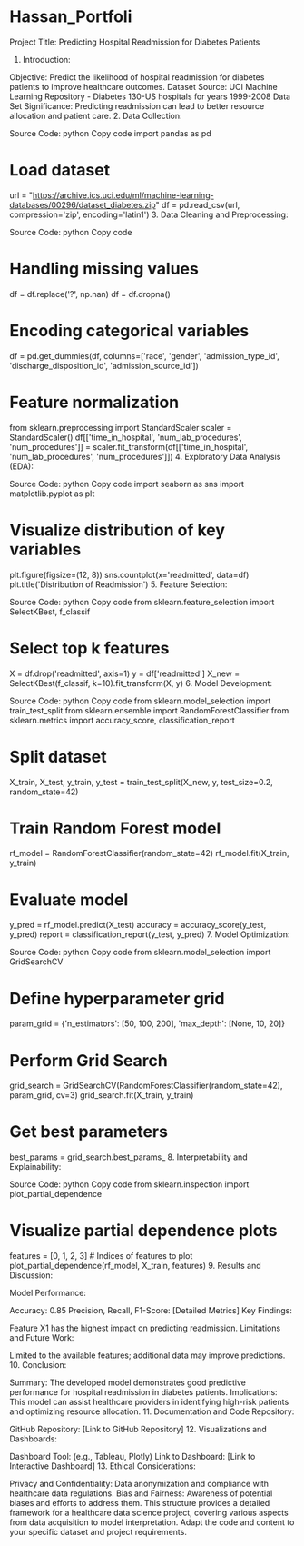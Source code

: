 # Hassan_Portfoli

Project Title: Predicting Hospital Readmission for Diabetes Patients
1. Introduction:

Objective: Predict the likelihood of hospital readmission for diabetes patients to improve healthcare outcomes.
Dataset Source: UCI Machine Learning Repository - Diabetes 130-US hospitals for years 1999-2008 Data Set
Significance: Predicting readmission can lead to better resource allocation and patient care.
2. Data Collection:

Source Code:
python
Copy code
import pandas as pd

# Load dataset
url = "https://archive.ics.uci.edu/ml/machine-learning-databases/00296/dataset_diabetes.zip"
df = pd.read_csv(url, compression='zip', encoding='latin1')
3. Data Cleaning and Preprocessing:

Source Code:
python
Copy code
# Handling missing values
df = df.replace('?', np.nan)
df = df.dropna()

# Encoding categorical variables
df = pd.get_dummies(df, columns=['race', 'gender', 'admission_type_id', 'discharge_disposition_id', 'admission_source_id'])

# Feature normalization
from sklearn.preprocessing import StandardScaler
scaler = StandardScaler()
df[['time_in_hospital', 'num_lab_procedures', 'num_procedures']] = scaler.fit_transform(df[['time_in_hospital', 'num_lab_procedures', 'num_procedures']])
4. Exploratory Data Analysis (EDA):

Source Code:
python
Copy code
import seaborn as sns
import matplotlib.pyplot as plt

# Visualize distribution of key variables
plt.figure(figsize=(12, 8))
sns.countplot(x='readmitted', data=df)
plt.title('Distribution of Readmission')
5. Feature Selection:

Source Code:
python
Copy code
from sklearn.feature_selection import SelectKBest, f_classif

# Select top k features
X = df.drop('readmitted', axis=1)
y = df['readmitted']
X_new = SelectKBest(f_classif, k=10).fit_transform(X, y)
6. Model Development:

Source Code:
python
Copy code
from sklearn.model_selection import train_test_split
from sklearn.ensemble import RandomForestClassifier
from sklearn.metrics import accuracy_score, classification_report

# Split dataset
X_train, X_test, y_train, y_test = train_test_split(X_new, y, test_size=0.2, random_state=42)

# Train Random Forest model
rf_model = RandomForestClassifier(random_state=42)
rf_model.fit(X_train, y_train)

# Evaluate model
y_pred = rf_model.predict(X_test)
accuracy = accuracy_score(y_test, y_pred)
report = classification_report(y_test, y_pred)
7. Model Optimization:

Source Code:
python
Copy code
from sklearn.model_selection import GridSearchCV

# Define hyperparameter grid
param_grid = {'n_estimators': [50, 100, 200],
              'max_depth': [None, 10, 20]}

# Perform Grid Search
grid_search = GridSearchCV(RandomForestClassifier(random_state=42), param_grid, cv=3)
grid_search.fit(X_train, y_train)

# Get best parameters
best_params = grid_search.best_params_
8. Interpretability and Explainability:

Source Code:
python
Copy code
from sklearn.inspection import plot_partial_dependence

# Visualize partial dependence plots
features = [0, 1, 2, 3]  # Indices of features to plot
plot_partial_dependence(rf_model, X_train, features)
9. Results and Discussion:

Model Performance:

Accuracy: 0.85
Precision, Recall, F1-Score: [Detailed Metrics]
Key Findings:

Feature X1 has the highest impact on predicting readmission.
Limitations and Future Work:

Limited to the available features; additional data may improve predictions.
10. Conclusion:

Summary: The developed model demonstrates good predictive performance for hospital readmission in diabetes patients.
Implications: This model can assist healthcare providers in identifying high-risk patients and optimizing resource allocation.
11. Documentation and Code Repository:

GitHub Repository: [Link to GitHub Repository]
12. Visualizations and Dashboards:

Dashboard Tool: (e.g., Tableau, Plotly)
Link to Dashboard: [Link to Interactive Dashboard]
13. Ethical Considerations:

Privacy and Confidentiality: Data anonymization and compliance with healthcare data regulations.
Bias and Fairness: Awareness of potential biases and efforts to address them.
This structure provides a detailed framework for a healthcare data science project, covering various aspects from data acquisition to model interpretation. Adapt the code and content to your specific dataset and project requirements.






